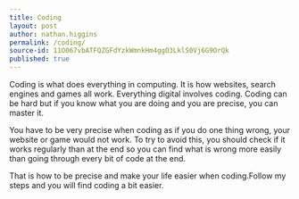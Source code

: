 ```yaml
---
title: Coding
layout: post
author: nathan.higgins
permalink: /coding/
source-id: 11O067vbATFQZGFdYzkWmnkHm4ggO3LklS0Vj6G9OrQk
published: true
---
```

Coding is what does everything in computing. It is how websites, search engines and games all work. Everything digital involves coding. Coding can be hard but if you know what you are doing and you are precise, you can master it.

You have to be very precise when coding as if you do one thing wrong, your website or game would not work. To try to avoid this, you should check if it works regularly than at the end so you can find what is wrong more easily than going through every bit of code at the end.

That is how to be precise and make your life easier when coding.Follow my steps and you will find coding a bit easier.

